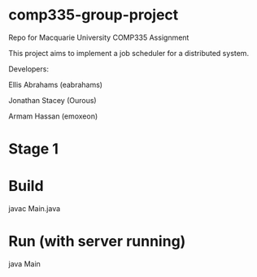 # comp335-group-project
Repo for Macquarie University COMP335 Assignment

This project aims to implement a job scheduler for a distributed system.

Developers:

Ellis Abrahams (eabrahams)

Jonathan Stacey (Ourous)

Armam Hassan (emoxeon)

# Stage 1

# Build
javac Main.java

# Run (with server running)
java Main

